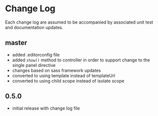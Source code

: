 # Change Log

Each change log are assumed to be accompanied by associated unit test and documentation updates.

## master

- added .editorconfig file
- added `show()` method to controller in order to support change to the single panel directive
- changes based on sass framework updates
- converted to using template instead of templateUrl
- converted to using child scope instead of isolate scope

## 0.5.0

- initial release with change log file
